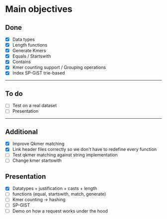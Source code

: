 # Main objectives
## Done
- [x] Data types
- [x] Length functions
- [x] Generate Kmers
- [x] Equals / Startswith
- [x] Contains
- [x] Kmer counting support / Grouping operations
- [x] Index SP-GiST trie-based
---
## To do
- [ ] Test on a real dataset
- [ ] Presentation
---
## Additional
- [x] Improve Qkmer matching
- [x] Link header files correctly so we don't have to redefine every function
- [ ] Test qkmer matching against string implementation
- [ ] Change kmer startswith

## Presentation
- [x] Datatypes + justification + casts + length
- [ ] functions (equal, startswith, match, generate)
- [ ] Kmer counting -> hashing
- [ ] SP-GIST 
- [ ] Demo on how a request works under the hood 